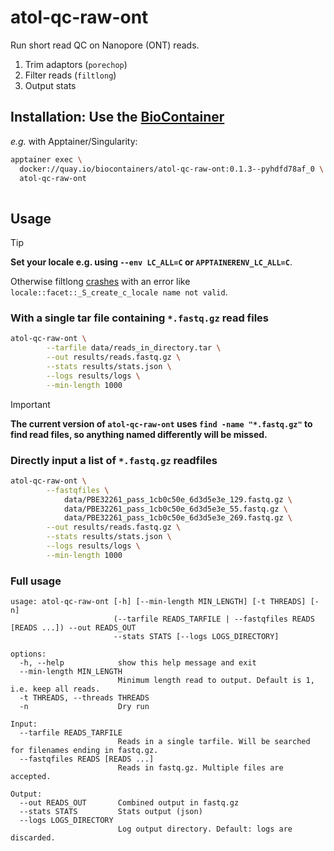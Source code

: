 # atol-qc-raw-ont

Run short read QC on Nanopore (ONT) reads.

1. Trim adaptors (`porechop`)
2. Filter reads (`filtlong`)
3. Output stats

## Installation: Use the [BioContainer](https://quay.io/repository/biocontainers/atol-qc-raw-ont?tab=tags)

*e.g.* with Apptainer/Singularity:

```bash
apptainer exec \
  docker://quay.io/biocontainers/atol-qc-raw-ont:0.1.3--pyhdfd78af_0 \
  atol-qc-raw-ont  
  
```

## Usage

> [!TIP]
> 
> **Set your locale e.g. using `--env LC_ALL=C` or `APPTAINERENV_LC_ALL=C`**.
> 
> Otherwise filtlong [crashes](https://github.com/rrwick/Filtlong/issues/48)
> with an error like `locale::facet::_S_create_c_locale name not valid`.
> 

### With a single tar file containing `*.fastq.gz` read files

```bash
atol-qc-raw-ont \
		--tarfile data/reads_in_directory.tar \
		--out results/reads.fastq.gz \
		--stats results/stats.json \
		--logs results/logs \
		--min-length 1000
```

> [!IMPORTANT]
>
> **The current version of `atol-qc-raw-ont` uses `find -name "*.fastq.gz"` to
> find read files, so anything named differently will be missed.**


### Directly input a list of `*.fastq.gz` readfiles

```bash
atol-qc-raw-ont \
		--fastqfiles \
			data/PBE32261_pass_1cb0c50e_6d3d5e3e_129.fastq.gz \
			data/PBE32261_pass_1cb0c50e_6d3d5e3e_55.fastq.gz \
			data/PBE32261_pass_1cb0c50e_6d3d5e3e_269.fastq.gz \
		--out results/reads.fastq.gz \
		--stats results/stats.json \
		--logs results/logs \
		--min-length 1000
```

### Full usage

```
usage: atol-qc-raw-ont [-h] [--min-length MIN_LENGTH] [-t THREADS] [-n]
                       (--tarfile READS_TARFILE | --fastqfiles READS [READS ...]) --out READS_OUT
                       --stats STATS [--logs LOGS_DIRECTORY]

options:
  -h, --help            show this help message and exit
  --min-length MIN_LENGTH
                        Minimum length read to output. Default is 1, i.e. keep all reads.
  -t THREADS, --threads THREADS
  -n                    Dry run

Input:
  --tarfile READS_TARFILE
                        Reads in a single tarfile. Will be searched for filenames ending in fastq.gz.
  --fastqfiles READS [READS ...]
                        Reads in fastq.gz. Multiple files are accepted.

Output:
  --out READS_OUT       Combined output in fastq.gz
  --stats STATS         Stats output (json)
  --logs LOGS_DIRECTORY
                        Log output directory. Default: logs are discarded.
```
